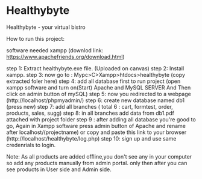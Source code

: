 # Healthybyte
Healthybyte - your virtual bistro 

How to run this project:

software needed xampp (downlod link: https://www.apachefriends.org/download.html)

step 1: Extract healthybyte.exe file. (Uploaded on canvas)
step 2: Install xampp.
step 3: now go to : Mypc>C>Xampp>htdocs>healthybyte (copy extracted foler here) 
step 4: add all database first to run project (open xampp software and turn on(Start) Apache and MySQL SERVER And Then click on admin button of mySQL)
step 5: now you redirected to a webpage (http://localhost/phpmyadmin/) 
step 6: create new database named db1 (press new)
step 7: add all branches ( total 6 : cart, formtest, order, products, sales, sugg)
step 8: in all branches add data from db1.pdf attached with project folder
step 9 : after adding all database you're good to go, Again in Xampp software press admin button of Apache and rename after localhost/(projectname) or copy and paste this link to your browser (http://localhost/healthybyte/log.php) 
step 10: sign up and use same credenrials to login.

Note: As all products are added offline,you don't see any in your computer so add any products manually from admin portal. only then after you can see products in User side and Admin side. 

